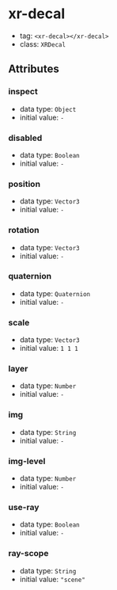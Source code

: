 
# xr-decal

- tag: `<xr-decal></xr-decal>`
- class: `XRDecal`

## Attributes


### inspect

- data type: `Object`
- initial value: `-`

  

### disabled

- data type: `Boolean`
- initial value: `-`

  

### position

- data type: `Vector3`
- initial value: `-`

  

### rotation

- data type: `Vector3`
- initial value: `-`

  

### quaternion

- data type: `Quaternion`
- initial value: `-`

  

### scale

- data type: `Vector3`
- initial value: `1 1 1`

  

### layer

- data type: `Number`
- initial value: `-`

  

### img

- data type: `String`
- initial value: `-`

  

### img-level

- data type: `Number`
- initial value: `-`

  

### use-ray

- data type: `Boolean`
- initial value: `-`

  

### ray-scope

- data type: `String`
- initial value: `"scene"`

  
